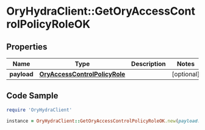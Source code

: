 # OryHydraClient::GetOryAccessControlPolicyRoleOK

## Properties

Name | Type | Description | Notes
------------ | ------------- | ------------- | -------------
**payload** | [**OryAccessControlPolicyRole**](OryAccessControlPolicyRole.md) |  | [optional] 

## Code Sample

```ruby
require 'OryHydraClient'

instance = OryHydraClient::GetOryAccessControlPolicyRoleOK.new(payload: null)
```


